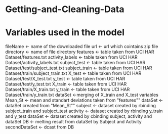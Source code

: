 # Getting-and-Cleaning-Data
# Variables used in the model
fileName <- name of the downloaded file
url <- url which cointains zip file
directory <- name of file directory
features <- table taken from UCI HAR Dataset/features.txt 
activity_labels <- table taken from UCI HAR Dataset/activity_labels.txt
subject_test <- table taken from UCI HAR Dataset/test/subject_test.txt
subject_train <- table taken from UCI HAR Dataset/train/subject_train.txt
X_test <- table taken from UCI HAR Dataset/test/X_test.txt
y_test <- table taken from UCI HAR Dataset/test/y_test.txt
X_train <- table taken from UCI HAR Dataset/train/X_train.txt
y_train <- table taken from UCI HAR Dataset/train/y_train.txt
dataSet <-merging of X_train and X_test variables
Mean_St <- mean and standart deviations taken from "features"" 
dataSet <- dataSet created from "Mean_St""
subject <- dataset created by rbinding subject_train and subject_test
activity <- dataset created by rbinding y_train and y_test
dataSet <- dataset created by cbinding subject, activity and dataSet
DB <- melting result from dataSet by Subject and Activity
secondDataSet <- dcast from DB